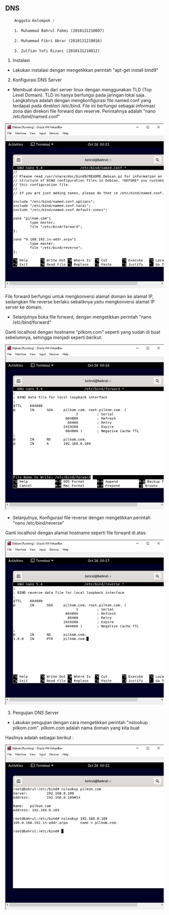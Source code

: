 ## DNS

        Anggota Kelompok :

        1. Muhammad Bahrul Fahmi (2010131210007)

        2. Muhammad Fikri Abrar (2010131210016)

        3. Zulfian Yafi Rizani (2010131210012)

1. Instalasi 

- Lakukan instalasi dengan mengetikkan perintah "apt-get install bind9"

2. Konfigurasi DNS Server

- Membuat domain dari server linux dengan menggunakan TLD (Top Level Domain). TLD ini hanya berfungsi pada jaringan lokal saja. Langkahnya adalah dengan mengkonfigurasi file named.conf yang terdapat pada direktori /etc/bind. File ini berfungsi sebagai informasi zona dan direkori file forward dan reserve. Perintahnya adalah "nano /etc/bind/named.conf"

![alt text](DNS2.jpeg)

File forward berfungsi untuk mengkonversi alamat domain ke alamat IP, sedangkan file reverse berlaku sebaliknya yaitu mengkonversi alamat IP server ke domain.

- Selanjutnya buka file forward, dengan mengetikkan perintah "nano /etc/bind/forward"

Ganti localhost dengan hostname “pilkom.com” seperti yang sudah di buat sebelumnya, sehingga menjadi seperti berikut:

![alt text](DNS4.jpeg)

- Selanjutnya, Konfigurasi file reverse dengan mengetikkan perintah "nano /etc/bind/reverse"

Ganti localhost dengan alamat hostname seperti file forward di atas:

![alt text](DNS3.jpeg)

3. Pengujian DNS Server

- Lakukan pengujian dengan cara mengetikkan perintah "nslookup pilkom.com". pilkom.com adalah nama domain yang kita buat

Hasilnya adalah sebagai berikut :

![alt text](DNS1.jpeg)
